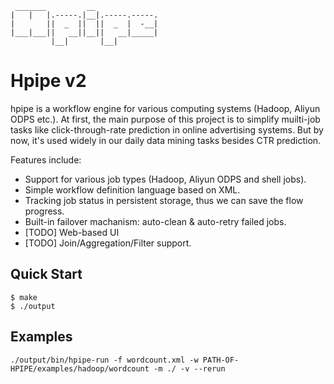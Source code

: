     _______         __
    |   |   |.-----.|__|.-----.-----.
    |       ||  _  ||  ||  _  |  -__|
    |___|___||   __||__||   __|_____|
             |__|       |__|

# Hpipe v2

hpipe is a workflow engine for various computing systems (Hadoop, Aliyun ODPS etc.). At first, the main purpose of this project is to simplify muilti-job tasks like click-through-rate prediction in online advertising systems. But by now, it's used widely in our daily data mining tasks besides CTR prediction.

Features include:

* Support for various job types (Hadoop, Aliyun ODPS and shell jobs).
* Simple workflow definition language based on XML.
* Tracking job status in persistent storage, thus we can save the flow progress.
* Built-in failover machanism: auto-clean & auto-retry failed jobs.
* [TODO] Web-based UI
* [TODO] Join/Aggregation/Filter support.

## Quick Start

    $ make
    $ ./output

## Examples

    ./output/bin/hpipe-run -f wordcount.xml -w PATH-OF-HPIPE/examples/hadoop/wordcount -m ./ -v --rerun
